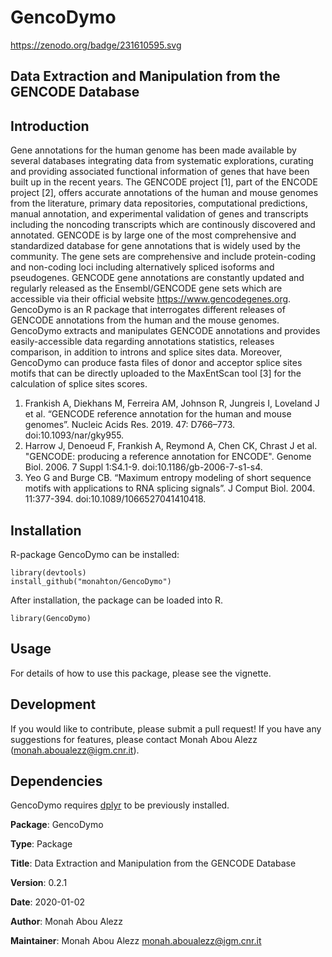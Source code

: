 # GencoDymo

https://zenodo.org/badge/231610595.svg

## Data Extraction and Manipulation from the GENCODE Database

## Introduction

Gene annotations for the human genome has been made available by several databases integrating data from systematic explorations, curating and providing associated functional information of genes that have been built up in the recent years. The GENCODE project [1], part of the ENCODE project [2], offers accurate annotations of the human and mouse genomes from the literature, primary data repositories, computational predictions, manual annotation, and experimental validation of genes and transcripts including the noncoding transcripts which are continously discovered and annotated. GENCODE is by large one of the most comprehensive and standardized database for gene annotations that is widely used by the community. 
The gene sets are comprehensive and include protein-coding and non-coding loci including alternatively spliced isoforms and pseudogenes. GENCODE gene annotations are constantly updated and regularly released as the Ensembl/GENCODE gene sets which are accessible via their official website https://www.gencodegenes.org. GencoDymo is an R package that interrogates different releases of GENCODE annotations from the human and the mouse genomes. GencoDymo extracts and manipulates GENCODE annotations and provides easily-accessible data regarding annotations statistics, releases comparison, in addition to introns and splice sites data. Moreover, GencoDymo can produce fasta files of donor and acceptor splice sites motifs that can be directly uploaded to the MaxEntScan tool [3] for the calculation of splice sites scores.

1. Frankish A, Diekhans M, Ferreira AM, Johnson R, Jungreis I, Loveland J et al. “GENCODE reference annotation for the human and mouse genomes”. Nucleic Acids Res. 2019. 47: D766–773. doi:10.1093/nar/gky955.
2. Harrow J, Denoeud F, Frankish A, Reymond A, Chen CK,
Chrast J et al. "GENCODE: producing a reference annotation for ENCODE".
Genome Biol. 2006. 7 Suppl 1:S4.1-9. doi:10.1186/gb-2006-7-s1-s4.
3. Yeo G and Burge CB. “Maximum entropy modeling of short sequence motifs with applications to RNA splicing signals”. J Comput Biol. 2004. 11:377-394. doi:10.1089/1066527041410418.

## Installation

R-package GencoDymo can be installed:

    library(devtools)
    install_github("monahton/GencoDymo")

After installation, the package can be loaded into R.

    library(GencoDymo)

## Usage

For details of how to use this package, please see the vignette.

## Development

If you would like to contribute, please submit a pull request!
If you have any suggestions for features, please contact Monah Abou Alezz (monah.aboualezz@igm.cnr.it).

## Dependencies

GencoDymo requires [dplyr](https://dplyr.tidyverse.org/) to be previously installed.

**Package**: GencoDymo

**Type**: Package

**Title**: Data Extraction and Manipulation from the GENCODE Database

**Version**: 0.2.1

**Date**: 2020-01-02

**Author**: Monah Abou Alezz

**Maintainer**: Monah Abou Alezz <monah.aboualezz@igm.cnr.it>

